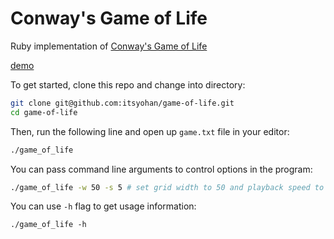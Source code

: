 # Conway's Game of Life

Ruby implementation of [Conway's Game of Life](https://en.wikipedia.org/wiki/Conway%27s_Game_of_Life)

[demo](https://github.com/user-attachments/assets/087c6c64-1aab-4de4-b15b-1d86f1ff1c74)

To get started, clone this repo and change into directory:

```sh
git clone git@github.com:itsyohan/game-of-life.git
cd game-of-life
```

Then, run the following line and open up `game.txt` file in your editor:
```sh
./game_of_life
```

You can pass command line arguments to control options in the program:
```sh
./game_of_life -w 50 -s 5 # set grid width to 50 and playback speed to 5
```

You can use `-h` flag to get usage information:
```
./game_of_life -h
```
